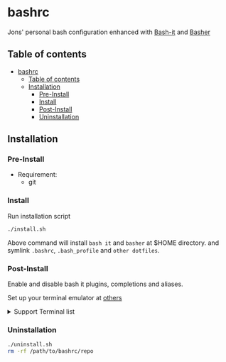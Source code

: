 # bashrc

Jons' personal bash configuration enhanced with [Bash-it](https://bash-it.readthedocs.io/en/latest/#) and [Basher](https://www.basher.it/)

## Table of contents

- [bashrc](#bashrc)
  - [Table of contents](#table-of-contents)
  - [Installation](#installation)
    - [Pre-Install](#pre-install)
    - [Install](#install)
    - [Post-Install](#post-install)
    - [Uninstallation](#uninstallation)

## Installation

### Pre-Install

- Requirement:
  - git

### Install

Run installation script

```bash
./install.sh
```

Above command will install `bash it` and `basher` at $HOME directory. and symlink `.bashrc`, `.bash_profile` and `other dotfiles`.

### Post-Install

Enable and disable bash it plugins, completions and aliases.

Set up your terminal emulator at [others](/others/)

<details>

<summary>Support Terminal list</summary>

- Terminal.app: See [README](/others/terminal.app/README.md)

</details>

### Uninstallation

```bash
./uninstall.sh
rm -rf /path/to/bashrc/repo
```
